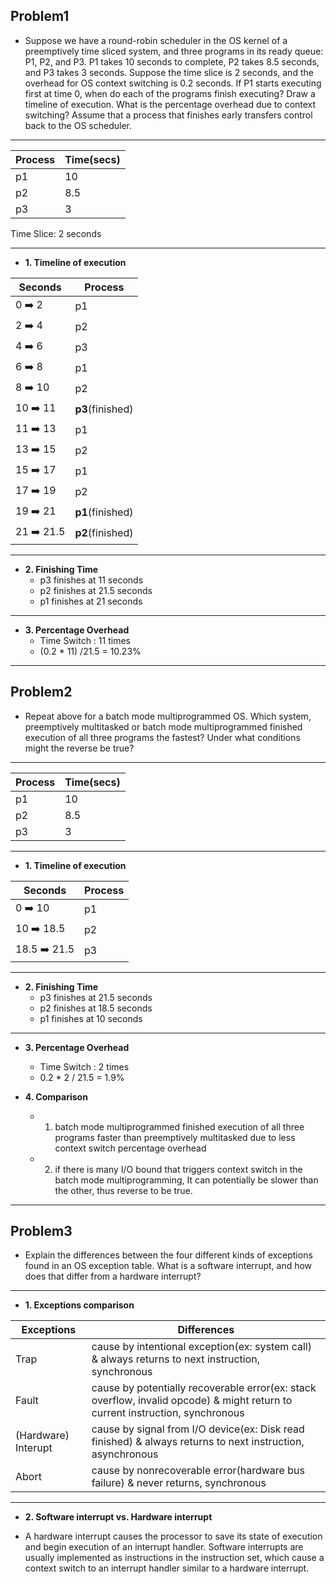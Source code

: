 Problem1
--------
* Suppose we have a round-robin scheduler in the OS kernel of a preemptively time sliced system, and three programs in its ready queue: P1, P2, and P3. P1 takes 10 seconds to complete, P2 takes 8.5 seconds, and P3 takes 3 seconds. Suppose the time slice is 2 seconds, and the overhead for OS context switching is 0.2 seconds. If P1 starts executing first at time 0, when do each of the programs finish executing? Draw a timeline of execution. What is the percentage overhead due to context switching? Assume that a process that finishes early transfers control back to the OS scheduler.


***************************

|Process|Time(secs)|
|-------|----------|
|p1|10|
|p2|8.5|
|p3|3| 
Time Slice: 2 seconds

***************************
* **1. Timeline of execution**

|Seconds|Process|
|-------|-------|
|0 :arrow_right: 2|p1|
|2 :arrow_right: 4|p2|
|4 :arrow_right: 6|p3|
|6 :arrow_right: 8|p1|
|8 :arrow_right: 10|p2|
|10 :arrow_right: 11|**p3**(finished)|
|11 :arrow_right: 13|p1|
|13 :arrow_right: 15|p2|
|15 :arrow_right: 17|p1|
|17 :arrow_right: 19|p2|
|19 :arrow_right: 21|**p1**(finished)|
|21 :arrow_right: 21.5|**p2**(finished)|

***************************
* **2. Finishing Time**
  * p3 finishes at 11 seconds
  * p2 finishes at 21.5 seconds
  * p1 finishes at 21 seconds

***************************
* **3. Percentage Overhead**
  - Time Switch : 11 times
  - (0.2 * 11) /21.5 = 10.23% 

***************************

Problem2
---------

* Repeat above for a batch mode multiprogrammed OS. Which system, preemptively multitasked or batch mode multiprogrammed finished execution of all three programs the fastest? Under what conditions might the reverse be true?

******************************************************



|Process|Time(secs)|
|-------|----------|
|p1|10|
|p2|8.5|
|p3|3| 

***************************
* **1. Timeline of execution**

|Seconds|Process|
|-------|-------|
|0 :arrow_right: 10|p1|
|10 :arrow_right: 18.5|p2|
|18.5 :arrow_right: 21.5|p3|

********************************
* **2. Finishing Time**
  * p3 finishes at 21.5 seconds
  * p2 finishes at 18.5 seconds
  * p1 finishes at 10 seconds
  

****************************

* **3. Percentage Overhead**
  - Time Switch : 2 times
  - 0.2 * 2 / 21.5 = 1.9%
  

* **4. Comparison**
  -  1. batch mode multiprogrammed finished execution of all three programs faster than preemptively multitasked due to less context switch percentage overhead
  -  2. if there is many I/O bound that triggers context switch in the batch mode multiprogramming, It can potentially be slower than the other, thus reverse to be true.

****************************

Problem3
---------
* Explain the differences between the four different kinds of exceptions found in an OS exception table. What is a software interrupt, and how does that differ from a hardware interrupt?

****************************
* **1. Exceptions comparison**

|Exceptions|Differences|
|----------|-----------|
|Trap|cause by intentional exception(ex: system call) & always returns to next instruction, synchronous |
|Fault|cause by potentially recoverable error(ex: stack overflow, invalid opcode) & might return to current instruction, synchronous |
|(Hardware) Interupt|cause by signal from I/O device(ex: Disk read finished) & always returns to next instruction, asynchronous|
|Abort| cause by nonrecoverable error(hardware bus failure) & never returns, synchronous|

****************************
* **2. Software interrupt vs. Hardware interrupt**

* A hardware interrupt causes the processor to save its state of execution and begin execution of an interrupt handler. Software interrupts are usually implemented as instructions in the instruction set, which cause a context switch to an interrupt handler similar to a hardware interrupt.


